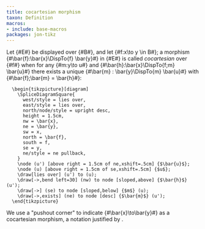 ```yaml
---
title: cocartesian morphism
taxon: Definition
macros:
- include: base-macros
packages: jon-tikz
---
```


Let {#E#} be displayed over {#B#}, and let {#f:x\to y \in B#}; a morphism
{#\bar{f}:\bar{x}\DispTo{f} \bar{y}#} in {#E#} is called *cocartesian* over {#f#} when for
any {#m:y\to u#} and {#\bar{h}:\bar{x}\DispTo{f;m} \bar{u}#} there exists a unique
{#\bar{m} : \bar{y}\DispTo{m} \bar{u}#} with {#\bar{f};\bar{m} = \bar{h}#}:
```render-latex
  \begin{tikzpicture}[diagram]
    \SpliceDiagramSquare{
      west/style = lies over,
      east/style = lies over,
      north/node/style = upright desc,
      height = 1.5cm,
      nw = \bar{x},
      ne = \bar{y},
      sw = x,
      north = \bar{f},
      south = f,
      se = y,
      ne/style = ne pullback,
    }
    \node (u') [above right = 1.5cm of ne,xshift=.5cm] {$\bar{u}$};
    \node (u) [above right = 1.5cm of se,xshift=.5cm] {$u$};
    \draw[lies over] (u') to (u);
    \draw[->,bend left=30] (nw) to node [sloped,above] {$\bar{h}$} (u');
    \draw[->] (se) to node [sloped,below] {$m$} (u);
    \draw[->,exists] (ne) to node [desc] {$\bar{m}$} (u');
  \end{tikzpicture}
```

We use a "pushout corner" to indicate {#\bar{x}\to\bar{y}#} as a cocartesian morphism,
a notation justified by [](frct-0019).
